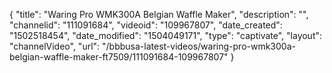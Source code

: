 {
    "title": "Waring Pro WMK300A Belgian Waffle Maker",
    "description": "",
    "channelid": "111091684",
    "videoid": "109967807",
    "date_created": "1502518454",
    "date_modified": "1504049171",
    "type": "captivate",
    "layout": "channelVideo",
    "url": "\/bbbusa-latest-videos\/waring-pro-wmk300a-belgian-waffle-maker-ft7509\/111091684-109967807"
}